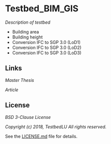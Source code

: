 # Testbed_BIM_GIS
*Description of testbed*

* Building area
* Building height
* Conversion IFC to SGP 3.0 (LoD1)
* Conversion IFC to SGP 3.0 (LoD2)
* Conversion IFC to SGP 3.0 (LoD3)

## Links

*Master Thesis*

*Article*

## License

*BSD 3-Clause License*

*Copyright (c) 2018, TestbedLU*
*All rights reserved.*

See the [LICENSE.md](https://github.com/TestbedLU/Testbed_BIM_GIS/blob/master/LICENSE) file for details.
